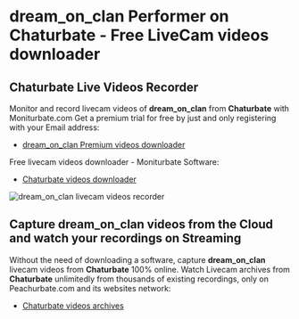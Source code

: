 # dream_on_clan Performer on Chaturbate - Free LiveCam videos downloader

## Chaturbate Live Videos Recorder

Monitor and record livecam videos of **dream_on_clan** from **Chaturbate** with Moniturbate.com
Get a premium trial for free by just and only registering with your Email address:
* [dream_on_clan Premium videos downloader](https://moniturbate.com/request-demo-licence-key.html)

Free livecam videos downloader - Moniturbate Software:
* [Chaturbate videos downloader](https://moniturbate.com/moniturbate-download-software.html)

![dream_on_clan livecam videos recorder](https://peachurnet.com/templates/moniturbate-software.png)


## Capture dream_on_clan videos from the Cloud and watch your recordings on Streaming

Without the need of downloading a software, capture **dream_on_clan** livecam videos from **Chaturbate** 100% online.
Watch Livecam archives from **Chaturbate** unlimitedly from thousands of existing recordings, only on Peachurbate.com and its websites network:
* [Chaturbate videos archives](https://peachurnet.com/)